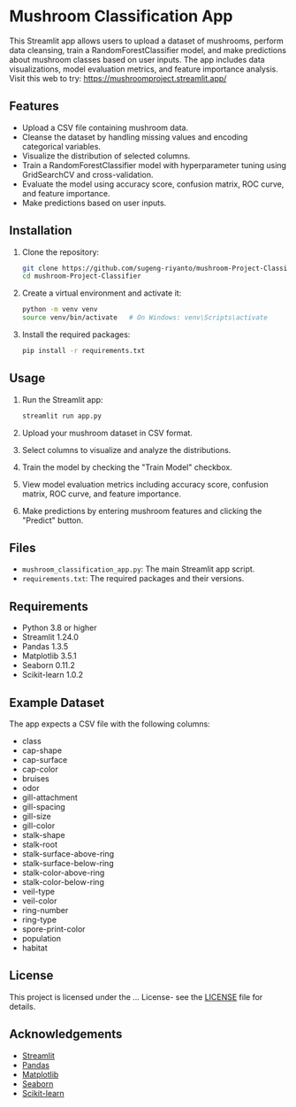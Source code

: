 # Mushroom Classification App

This Streamlit app allows users to upload a dataset of mushrooms, perform data cleansing, train a RandomForestClassifier model, and make predictions about mushroom classes based on user inputs. The app includes data visualizations, model evaluation metrics, and feature importance analysis.
Visit this web to try:
    https://mushroomproject.streamlit.app/

## Features

- Upload a CSV file containing mushroom data.
- Cleanse the dataset by handling missing values and encoding categorical variables.
- Visualize the distribution of selected columns.
- Train a RandomForestClassifier model with hyperparameter tuning using GridSearchCV and cross-validation.
- Evaluate the model using accuracy score, confusion matrix, ROC curve, and feature importance.
- Make predictions based on user inputs.

## Installation

1. Clone the repository:

    ```bash
    git clone https://github.com/sugeng-riyanto/mushroom-Project-Classifier.git
    cd mushroom-Project-Classifier
    
    ```

2. Create a virtual environment and activate it:

    ```bash
    python -m venv venv
    source venv/bin/activate   # On Windows: venv\Scripts\activate
    ```

3. Install the required packages:

    ```bash
    pip install -r requirements.txt
    ```

## Usage

1. Run the Streamlit app:

    ```bash
    streamlit run app.py
    ```

2. Upload your mushroom dataset in CSV format.
3. Select columns to visualize and analyze the distributions.
4. Train the model by checking the "Train Model" checkbox.
5. View model evaluation metrics including accuracy score, confusion matrix, ROC curve, and feature importance.
6. Make predictions by entering mushroom features and clicking the "Predict" button.

## Files

- `mushroom_classification_app.py`: The main Streamlit app script.
- `requirements.txt`: The required packages and their versions.

## Requirements

- Python 3.8 or higher
- Streamlit 1.24.0
- Pandas 1.3.5
- Matplotlib 3.5.1
- Seaborn 0.11.2
- Scikit-learn 1.0.2

## Example Dataset

The app expects a CSV file with the following columns:

- class
- cap-shape
- cap-surface
- cap-color
- bruises
- odor
- gill-attachment
- gill-spacing
- gill-size
- gill-color
- stalk-shape
- stalk-root
- stalk-surface-above-ring
- stalk-surface-below-ring
- stalk-color-above-ring
- stalk-color-below-ring
- veil-type
- veil-color
- ring-number
- ring-type
- spore-print-color
- population
- habitat

## License

This project is licensed under the ... License- see the [LICENSE](LICENSE) file for details.

## Acknowledgements

- [Streamlit](https://streamlit.io/)
- [Pandas](https://pandas.pydata.org/)
- [Matplotlib](https://matplotlib.org/)
- [Seaborn](https://seaborn.pydata.org/)
- [Scikit-learn](https://scikit-learn.org/)

